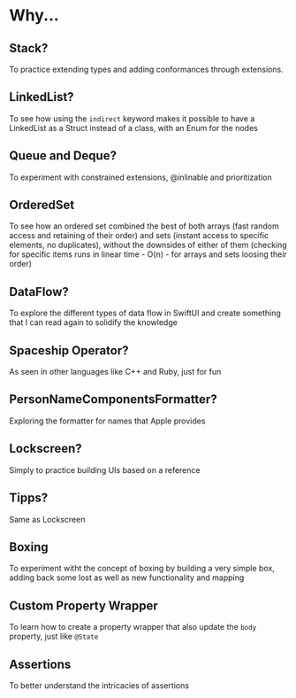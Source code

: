 # Why...

## Stack?
To practice extending types and adding conformances through extensions.

## LinkedList?
To see how using the `indirect` keyword makes it possible to have a LinkedList as a Struct instead of a class, with an Enum for the nodes

## Queue and Deque?
To experiment with constrained extensions, @inlinable and prioritization

## OrderedSet
To see how an ordered set combined the best of both arrays (fast random access and retaining of their order) and sets (instant access to specific elements, no duplicates),
without the downsides of either of them (checking for specific items runs in linear time - O(n) - for arrays and sets loosing their order)

## DataFlow?
To explore the different types of data flow in SwiftUI and create something that I can read again to solidify the knowledge

## Spaceship Operator?
As seen in other languages like C++ and Ruby, just for fun

## PersonNameComponentsFormatter?
Exploring the formatter for names that Apple provides

## Lockscreen?
Simply to practice building UIs based on a reference

## Tipps?
Same as Lockscreen

## Boxing
To experiment witht the concept of boxing by building a very simple box, adding back some lost as well as new functionality and mapping

## Custom Property Wrapper
To learn how to create a property wrapper that also update the `body` property, just like `@State`

## Assertions
To better understand the intricacies of assertions
